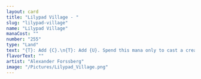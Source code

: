 ```yaml
---
layout: card
title: "Lilypad Village - "
slug: "lilypad-village"
name: "Lilypad Village"
manaCost: ""
number: "255"
type: "Land"
text: "{T}: Add {C}.\n{T}: Add {U}. Spend this mana only to cast a creature spell.\n{U}, {T}: Surveil 2. Activate only if a Bird, Frog, Otter, or Rat entered the battlefield under your control this turn."
flavorText: ""
artist: "Alexander Forssberg"
image: "/Pictures/Lilypad_Village.png"
---
```


